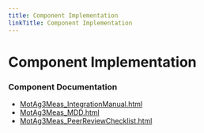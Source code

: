 ```yaml
---
title: Component Implementation
linkTitle: Component Implementation
---
```


# Component Implementation
### Component Documentation

- [MotAg3Meas_IntegrationManual.html](doc/MotAg3Meas_IntegrationManual.html)
- [MotAg3Meas_MDD.html](doc/MotAg3Meas_MDD.html)
- [MotAg3Meas_PeerReviewChecklist.html](doc/MotAg3Meas_PeerReviewChecklist.html)

